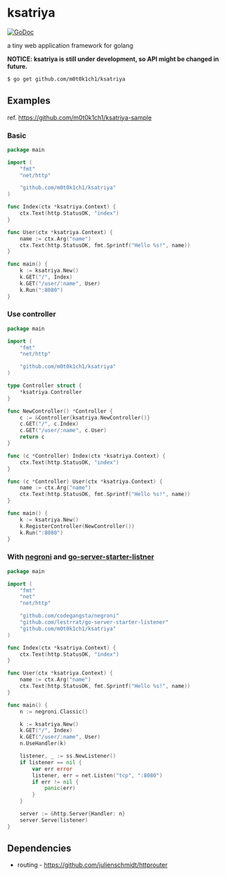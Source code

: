ksatriya
========

[![GoDoc](https://godoc.org/github.com/m0t0k1ch1/ksatriya?status.svg)](https://godoc.org/github.com/m0t0k1ch1/ksatriya)

a tiny web application framework for golang

**NOTICE: ksatriya is still under development, so API might be changed in future.**

``` sh
$ go get github.com/m0t0k1ch1/ksatriya
```

## Examples

ref. https://github.com/m0t0k1ch1/ksatriya-sample

### Basic

``` go
package main

import (
	"fmt"
	"net/http"

	"github.com/m0t0k1ch1/ksatriya"
)

func Index(ctx *ksatriya.Context) {
	ctx.Text(http.StatusOK, "index")
}

func User(ctx *ksatriya.Context) {
	name := ctx.Arg("name")
	ctx.Text(http.StatusOK, fmt.Sprintf("Hello %s!", name))
}

func main() {
	k := ksatriya.New()
	k.GET("/", Index)
	k.GET("/user/:name", User)
	k.Run(":8080")
}
```

### Use controller

``` go
package main

import (
    "fmt"
    "net/http"

    "github.com/m0t0k1ch1/ksatriya"
)

type Controller struct {
    *ksatriya.Controller
}

func NewController() *Controller {
    c := &Controller{ksatriya.NewController()}
    c.GET("/", c.Index)
    c.GET("/user/:name", c.User)
    return c
}

func (c *Controller) Index(ctx *ksatriya.Context) {
    ctx.Text(http.StatusOK, "index")
}

func (c *Controller) User(ctx *ksatriya.Context) {
    name := ctx.Arg("name")
    ctx.Text(http.StatusOK, fmt.Sprintf("Hello %s!", name))
}

func main() {
    k := ksatriya.New()
    k.RegisterController(NewController())
    k.Run(":8080")
}
```

### With [negroni](https://github.com/codegangsta/negroni) and [go-server-starter-listner](https://github.com/lestrrat/go-server-starter-listener)

``` go
package main

import (
	"fmt"
	"net"
	"net/http"

	"github.com/codegangsta/negroni"
	"github.com/lestrrat/go-server-starter-listener"
	"github.com/m0t0k1ch1/ksatriya"
)

func Index(ctx *ksatriya.Context) {
	ctx.Text(http.StatusOK, "index")
}

func User(ctx *ksatriya.Context) {
	name := ctx.Arg("name")
	ctx.Text(http.StatusOK, fmt.Sprintf("Hello %s!", name))
}

func main() {
	n := negroni.Classic()

	k := ksatriya.New()
	k.GET("/", Index)
	k.GET("/user/:name", User)
	n.UseHandler(k)

	listener, _ := ss.NewListener()
	if listener == nil {
		var err error
		listener, err = net.Listen("tcp", ":8080")
		if err != nil {
			panic(err)
		}
	}

	server := &http.Server{Handler: n}
	server.Serve(listener)
}
```

## Dependencies

* routing - https://github.com/julienschmidt/httprouter
